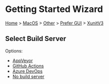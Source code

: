 # Getting Started Wizard

[Home](/docs/wiz/readme.md) > [MacOS](MacOS.md) > [Other](MacOS_Other.md) > [Prefer GUI](MacOS_Other_Gui.md) > [XunitV3](MacOS_Other_Gui_XunitV3.md)

## Select Build Server

Options:
 * [AppVeyor](MacOS_Other_Gui_XunitV3_AppVeyor.md)
 * [GitHub Actions](MacOS_Other_Gui_XunitV3_GitHubActions.md)
 * [Azure DevOps](MacOS_Other_Gui_XunitV3_AzureDevOps.md)
 * [No build server](MacOS_Other_Gui_XunitV3_None.md)
